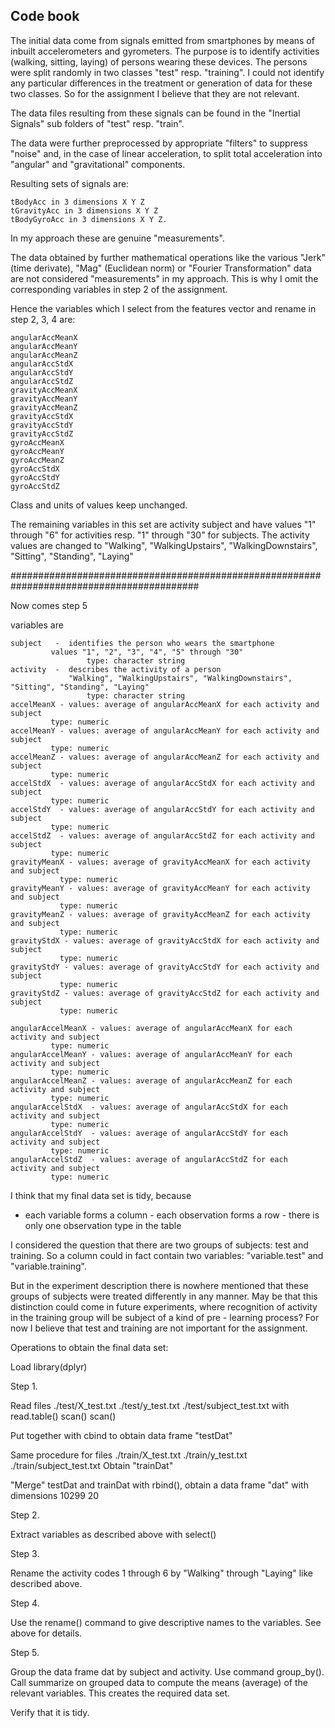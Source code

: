 ## Code book

The initial data come from signals emitted from smartphones by means of inbuilt accelerometers and gyrometers.
The purpose is to identify activities (walking, sitting, laying) of persons wearing these devices.
The persons were split randomly in two classes "test" resp. "training". I could not identify any 
particular differences in the treatment or generation of data for these two classes. So for the assignment
I believe that they are not relevant.

The data files resulting from these signals can be found in the "Inertial Signals" sub folders of "test" resp. "train".

The data were further preprocessed by appropriate "filters" to suppress "noise" and, in the case of
linear acceleration, to split total acceleration into "angular" and "gravitational" components. 

Resulting sets of signals are:

	tBodyAcc in 3 dimensions X Y Z
	tGravityAcc in 3 dimensions X Y Z
	tBodyGyroAcc in 3 dimensions X Y Z.

In my approach these are genuine "measurements".

The data obtained by further mathematical operations like the various "Jerk" (time derivate), 
"Mag" (Euclidean norm) or "Fourier Transformation" data are not considered "measurements" in my approach.
This is why I omit the corresponding variables in step 2 of the assignment.

Hence the variables which I select from the features vector and rename in step 2, 3, 4 are: 

	angularAccMeanX
	angularAccMeanY
	angularAccMeanZ
	angularAccStdX
	angularAccStdY
	angularAccStdZ
	gravityAccMeanX
	gravityAccMeanY
	gravityAccMeanZ
	gravityAccStdX
	gravityAccStdY
	gravityAccStdZ
	gyroAccMeanX
	gyroAccMeanY
	gyroAccMeanZ
	gyroAccStdX
	gyroAccStdY
	gyroAccStdZ

Class and units of values keep unchanged.

The remaining variables in this set are 
	activity
	subject
and have values "1" through "6" for activities resp. "1" through "30" for subjects.
The activity values are changed to 
	"Walking", "WalkingUpstairs", "WalkingDownstairs", "Sitting", "Standing", "Laying" 

##########################################################################################

Now comes step 5

variables are

	subject	  -  identifies the person who wears the smartphone
		     values "1", "2", "3", "4", "5" through "30"
                     type: character string
	activity  -  describes the activity of a person
	             "Walking", "WalkingUpstairs", "WalkingDownstairs", "Sitting", "Standing", "Laying"
                     type: character string
	accelMeanX - values: average of angularAccMeanX for each activity and subject
		     type: numeric
	accelMeanY - values: average of angularAccMeanY for each activity and subject
		     type: numeric
	accelMeanZ - values: average of angularAccMeanZ for each activity and subject
		     type: numeric
	accelStdX  - values: average of angularAccStdX for each activity and subject
		     type: numeric
	accelStdY  - values: average of angularAccStdY for each activity and subject
		     type: numeric
	accelStdZ  - values: average of angularAccStdZ for each activity and subject
		     type: numeric
	gravityMeanX - values: average of gravityAccMeanX for each activity and subject
		       type: numeric
	gravityMeanY - values: average of gravityAccMeanY for each activity and subject
		       type: numeric
	gravityMeanZ - values: average of gravityAccMeanZ for each activity and subject
		       type: numeric
	gravityStdX - values: average of gravityAccStdX for each activity and subject
		       type: numeric
	gravityStdY - values: average of gravityAccStdY for each activity and subject
		       type: numeric
	gravityStdZ - values: average of gravityAccStdZ for each activity and subject
		       type: numeric

	angularAccelMeanX - values: average of angularAccMeanX for each activity and subject
		     type: numeric
	angularAccelMeanY - values: average of angularAccMeanY for each activity and subject
		     type: numeric
	angularAccelMeanZ - values: average of angularAccMeanZ for each activity and subject
		     type: numeric
	angularAccelStdX  - values: average of angularAccStdX for each activity and subject
		     type: numeric
	angularAccelStdY  - values: average of angularAccStdY for each activity and subject
		     type: numeric
	angularAccelStdZ  - values: average of angularAccStdZ for each activity and subject
		     type: numeric

I think that my final data set is tidy, because
- each variable forms a column
       - each observation forms a row
       - there is only one observation type in the table

I considered the question that there are two groups of subjects: test and training.
So a column could in fact contain two variables: "variable.test" and "variable.training".

But in the experiment description there is nowhere mentioned that these groups of subjects
were treated differently in any manner. May be that this distinction could come in future
experiments, where recognition of activity in the training group will be subject of a kind of 
pre - learning process?
For now I believe that test and training are not important for the assignment.

Operations to obtain the final data set:

Load library(dplyr)

Step 1.

Read files ./test/X_test.txt
           ./test/y_test.txt
	   ./test/subject_test.txt
with
	   read.table()
	   scan()
	   scan()

Put together with cbind to obtain data frame "testDat"

Same procedure for files
	   ./train/X_test.txt
           ./train/y_test.txt
	   ./train/subject_test.txt
Obtain "trainDat"

"Merge" testDat and trainDat with rbind(), obtain a data frame "dat"
with dimensions 10299 20

Step 2.

Extract variables as described above with select()

Step 3.

Rename the activity codes 1 through 6 by "Walking" through "Laying" like
described above.

Step 4.

Use the rename() command to give descriptive names to the variables. See
above for details.

Step 5.

Group the data frame dat by subject and activity. Use command group_by().
Call summarize on grouped data to compute the means (average) of the
relevant variables. This creates the required data set.

Verify that it is tidy.
